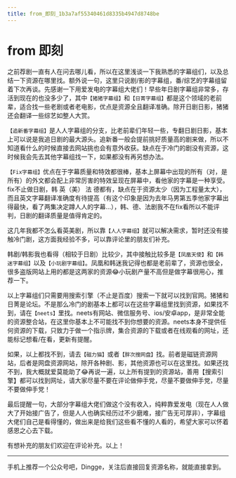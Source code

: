 ```yaml
---
title: from_即刻_1b3a7af55340461d8335b4947d8748be
---
```


# from 即刻

之前荐剧一直有人在问去哪儿看，所以在这里浅谈一下我熟悉的字幕组们，以及总结一下资源在哪里找。额外说一句，这里只说剧/影的字幕组，番/综艺的字幕组留着下次再谈。先感谢一下用爱发电的字幕组大佬们！早些年日剧字幕组非常多，存活到现在的也没多少了，其中`【猪猪字幕组】`和`【日菁字幕组】`都是这个领域的老前辈，适合找一些老剧或者老电影，优点是资源全且翻译准确。除开日剧日影，猪猪还会翻译一些综艺如整人大赏。

`【追新番字幕组】`是人人字幕组的分支，比老前辈们年轻一些，专翻日剧日影，基本上可以说是我追日剧的最大源头。追新番一般会提前挑好质量高的剧来做，所以不知道看什么的时候直接去网站挑也会有意外收获。缺点在于冷门的剧没有资源，这时候我会先去其他字幕组找一下，如果都没有再另想办法。

`【Fix字幕组】`优点在于字幕质量和特效都很棒，基本上屏幕中出现的所有（对，是所有）的外文都会配上非常厉害的特效呈现在屏幕中，看他家的字幕是一种享受。fix不止做日剧，韩 英（美） 法 德都有，缺点在于资源太少（因为工程量太大），而且英文字幕翻译准确度有待提高（有这个印象是因为去年马男第五季他家字幕出得最快，看了两集决定蹲人人的字幕…），韩、德、法剧我不在fix看所以不能评判，日剧的翻译质量是值得肯定的。

这几年我都不怎么看英美剧，所以靠`【人人字幕组】`就可以解决需求，暂时还没有接触冷门剧，这方面我经验不多，可以靠评论里的朋友们补充。

韩剧/韩影我也看得（相较于日剧）比较少，其中接触比较多是`【凤凰天使】`和`【韩迷字幕组】`以及`【小玩剧字幕组】`。凤凰和韩迷我记得也都是老前辈了，资源也很全，很多盗版网站上用的都是这两家的资源😂小玩剧产量不高但是做字幕很用心，推荐一下。

以上字幕组们只需要用搜索引擎（不止是百度）搜索一下就可以找到官网。猪猪和日菁是论坛。不是那么冷门的剧基本上都可以在这些字幕组里找到资源，如果找不到，请在`【neets】`里找。neets有网站、微信服务号、ios/安卓app，是非常全能的资源整合站，在这里你基本上不可能找不到你想要的资源。neets本身不提供任何资源的下载，只致力于做一个指示牌，集合资源的下载或者在线观看的网址，还能标记想看/在看，更新有提醒。

如果，以上都找不到，请去`【磁力猫】`或者`【胖次搜网盘】`找。前者是磁链资源网站，后者是网盘资源网站，除开各种剧、影，其他资源也可以在这里找。如果还找不到，我大概就爱莫能助了😂再说一遍，以上所有提到的资源站，善用【搜索引擎】都可以找到网址，请大家尽量不要在评论做伸手党，尽量不要做伸手党，尽量不要做伸手党！

最后提醒一句，大部分字幕组大佬们做这个没有收入，纯粹靠爱发电（现在人人做大了开始接广告了，但是人人也确实经历过不少磨难，接广告无可厚非），字幕组大佬们自己是看得懂的，做出来是给我们这些看不懂的人看的，希望大家可以怀着感恩之心去下载。

有想补充的朋友们欢迎在评论补充。以上！

---

手机上推荐一个公众号吧，Dingge，关注后直接回复资源名称，就能直接拿到。